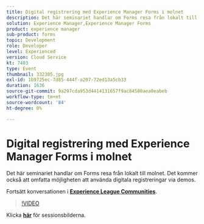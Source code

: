 ```yaml
---
title: Digital registrering med Experience Manager Forms i molnet
description: Det här seminariet handlar om Forms resa från lokalt till molnet. Det kommer också att omfatta möjligheten att använda digitala registreringar via demos.
solution: Experience Manager,Experience Manager Forms
product: experience manager
sub-product: forms
topic: Development
role: Developer
level: Experienced
version: Cloud Service
kt: 7403
type: Event
thumbnail: 332305.jpg
exl-id: 1b9725ec-7d85-444f-a207-72ed13a5cb33
duration: 1636
source-git-commit: 9a297cda953d4414131657f9ac84580aea0eabeb
workflow-type: tm+mt
source-wordcount: '84'
ht-degree: 0%

---
```


# Digital registrering med Experience Manager Forms i molnet

Det här seminariet handlar om Forms resa från lokalt till molnet. Det kommer också att omfatta möjligheten att använda digitala registreringar via demos.

Fortsätt konversationen i **[Experience League Communities](https://adobe.ly/36Yd3v6)**.

>[!VIDEO](https://video.tv.adobe.com/v/332305/?quality=12&learn=on&hidetitle=true)

Klicka **[här](/help/adobe-developers-live/assets/digital-enrollment-aem-forms-cloud.pdf)** för sessionsbilderna.
